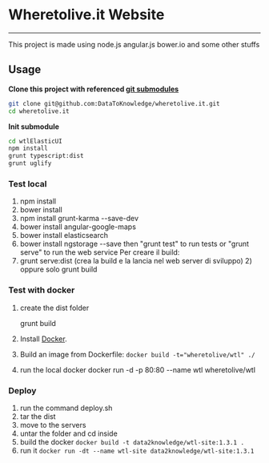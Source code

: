 # Wheretolive.it Website
-------------------------

This project is made using node.js angular.js bower.io and some other stuffs

## Usage

**Clone this project with referenced [git submodules](https://git-scm.com/book/en/v2/Git-Tools-Submodules)**
```bash
git clone git@github.com:DataToKnowledge/wheretolive.it.git
cd wheretolive.it
```
**Init submodule**

```bash
cd wtlElasticUI
npm install
grunt typescript:dist 
grunt uglify
```


### Test local

1. npm install
2. bower install
3. npm install grunt-karma --save-dev
4. bower install angular-google-maps
5. bower install elasticsearch
6. bower install ngstorage --save then "grunt test" to run tests or "grunt serve" to run the web service Per creare il build:
7. grunt serve:dist (crea la build e la lancia nel web server di sviluppo) 2) oppure solo grunt build

### Test with docker

1. create the dist folder

    grunt build

2. Install [Docker](https://www.docker.com/).

3. Build an image from Dockerfile: `docker build -t="wheretolive/wtl" ./`

3. run the local docker
  docker run -d -p 80:80 --name wtl wheretolive/wtl


### Deploy

1. run the command deploy.sh
2. tar the dist
3. move to the servers
4. untar the folder and cd inside
5. build the docker `docker build -t data2knowledge/wtl-site:1.3.1 .`
6. run it `docker run -dt --name wtl-site data2knowledge/wtl-site:1.3.1`
